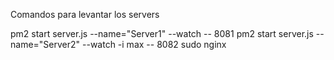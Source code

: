 Comandos para levantar los servers

pm2 start server.js --name="Server1" --watch -- 8081
pm2 start server.js --name="Server2" --watch -i max -- 8082
sudo nginx
